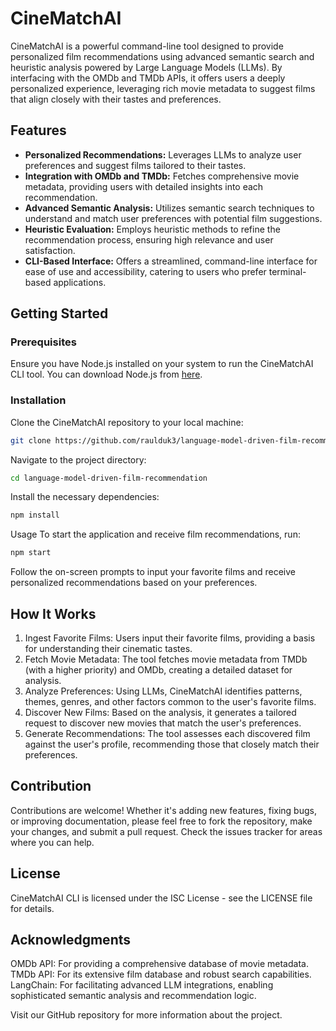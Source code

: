 # CineMatchAI

CineMatchAI is a powerful command-line tool designed to provide personalized film recommendations using advanced semantic search and heuristic analysis powered by Large Language Models (LLMs). By interfacing with the OMDb and TMDb APIs, it offers users a deeply personalized experience, leveraging rich movie metadata to suggest films that align closely with their tastes and preferences.

## Features

- **Personalized Recommendations:** Leverages LLMs to analyze user preferences and suggest films tailored to their tastes.
- **Integration with OMDb and TMDb:** Fetches comprehensive movie metadata, providing users with detailed insights into each recommendation.
- **Advanced Semantic Analysis:** Utilizes semantic search techniques to understand and match user preferences with potential film suggestions.
- **Heuristic Evaluation:** Employs heuristic methods to refine the recommendation process, ensuring high relevance and user satisfaction.
- **CLI-Based Interface:** Offers a streamlined, command-line interface for ease of use and accessibility, catering to users who prefer terminal-based applications.

## Getting Started

### Prerequisites

Ensure you have Node.js installed on your system to run the CineMatchAI CLI tool. You can download Node.js from [here](https://nodejs.org/).

### Installation

Clone the CineMatchAI repository to your local machine:

```bash
git clone https://github.com/raulduk3/language-model-driven-film-recommendation.git
```

Navigate to the project directory:

```bash
cd language-model-driven-film-recommendation
```

Install the necessary dependencies:

```bash
npm install
```

Usage
To start the application and receive film recommendations, run:

```bash
npm start
```

Follow the on-screen prompts to input your favorite films and receive personalized recommendations based on your preferences.

## How It Works
1. Ingest Favorite Films: Users input their favorite films, providing a basis for understanding their cinematic tastes.
2. Fetch Movie Metadata: The tool fetches movie metadata from TMDb (with a higher priority) and OMDb, creating a detailed dataset for analysis.
3. Analyze Preferences: Using LLMs, CineMatchAI identifies patterns, themes, genres, and other factors common to the user's favorite films.
4. Discover New Films: Based on the analysis, it generates a tailored request to discover new movies that match the user's preferences.
5. Generate Recommendations: The tool assesses each discovered film against the user's profile, recommending those that closely match their preferences.

## Contribution
Contributions are welcome! Whether it's adding new features, fixing bugs, or improving documentation, please feel free to fork the repository, make your changes, and submit a pull request. Check the issues tracker for areas where you can help.

## License
CineMatchAI CLI is licensed under the ISC License - see the LICENSE file for details.

## Acknowledgments
OMDb API: For providing a comprehensive database of movie metadata.
TMDb API: For its extensive film database and robust search capabilities.
LangChain: For facilitating advanced LLM integrations, enabling sophisticated semantic analysis and recommendation logic.

Visit our GitHub repository for more information about the project.
